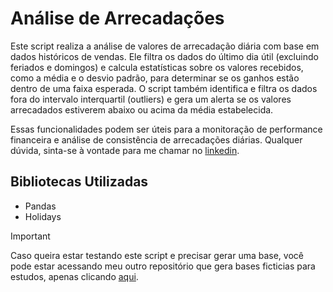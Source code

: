 # Análise de Arrecadações 

Este script realiza a análise de valores de arrecadação diária com base em dados históricos de vendas. Ele filtra os dados do último dia útil (excluindo feriados e domingos) e calcula estatísticas sobre os valores recebidos, como a média e o desvio padrão, para determinar se os ganhos estão dentro de uma faixa esperada. O script também identifica e filtra os dados fora do intervalo interquartil (outliers) e gera um alerta se os valores arrecadados estiverem abaixo ou acima da média estabelecida.

Essas funcionalidades podem ser úteis para a monitoração de performance financeira e análise de consistência de arrecadações diárias. Qualquer dúvida, sinta-se à vontade para me chamar no [linkedin](https://www.linkedin.com/in/paulo-oliveira-a6650121a/).

## Bibliotecas Utilizadas

* Pandas 
* Holidays

> [!IMPORTANT]
> Caso queira estar testando este script e precisar gerar uma base, você pode estar acessando meu outro repositório que gera bases ficticias para estudos, apenas clicando [aqui](https://github.com/PauloEnriqueOliveira/Geracao_Bases_Ficticias).
